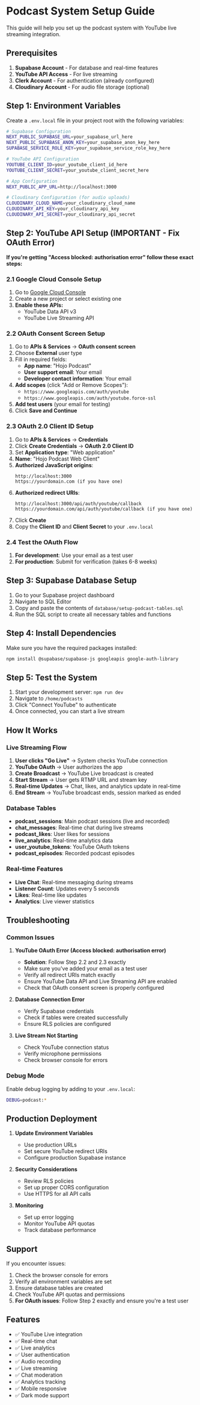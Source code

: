 # Podcast System Setup Guide

This guide will help you set up the podcast system with YouTube live streaming integration.

## Prerequisites

1. **Supabase Account** - For database and real-time features
2. **YouTube API Access** - For live streaming
3. **Clerk Account** - For authentication (already configured)
4. **Cloudinary Account** - For audio file storage (optional)

## Step 1: Environment Variables

Create a `.env.local` file in your project root with the following variables:

```bash
# Supabase Configuration
NEXT_PUBLIC_SUPABASE_URL=your_supabase_url_here
NEXT_PUBLIC_SUPABASE_ANON_KEY=your_supabase_anon_key_here
SUPABASE_SERVICE_ROLE_KEY=your_supabase_service_role_key_here

# YouTube API Configuration
YOUTUBE_CLIENT_ID=your_youtube_client_id_here
YOUTUBE_CLIENT_SECRET=your_youtube_client_secret_here

# App Configuration
NEXT_PUBLIC_APP_URL=http://localhost:3000

# Cloudinary Configuration (for audio uploads)
CLOUDINARY_CLOUD_NAME=your_cloudinary_cloud_name
CLOUDINARY_API_KEY=your_cloudinary_api_key
CLOUDINARY_API_SECRET=your_cloudinary_api_secret
```

## Step 2: YouTube API Setup (IMPORTANT - Fix OAuth Error)

**If you're getting "Access blocked: authorisation error" follow these exact steps:**

### 2.1 Google Cloud Console Setup
1. Go to [Google Cloud Console](https://console.cloud.google.com/)
2. Create a new project or select existing one
3. **Enable these APIs:**
   - YouTube Data API v3
   - YouTube Live Streaming API

### 2.2 OAuth Consent Screen Setup
1. Go to **APIs & Services** → **OAuth consent screen**
2. Choose **External** user type
3. Fill in required fields:
   - **App name**: "Hojo Podcast"
   - **User support email**: Your email
   - **Developer contact information**: Your email
4. **Add scopes** (click "Add or Remove Scopes"):
   - `https://www.googleapis.com/auth/youtube`
   - `https://www.googleapis.com/auth/youtube.force-ssl`
5. **Add test users** (your email for testing)
6. Click **Save and Continue**

### 2.3 OAuth 2.0 Client ID Setup
1. Go to **APIs & Services** → **Credentials**
2. Click **Create Credentials** → **OAuth 2.0 Client ID**
3. Set **Application type**: "Web application"
4. **Name**: "Hojo Podcast Web Client"
5. **Authorized JavaScript origins**:
   ```
   http://localhost:3000
   https://yourdomain.com (if you have one)
   ```
6. **Authorized redirect URIs**:
   ```
   http://localhost:3000/api/auth/youtube/callback
   https://yourdomain.com/api/auth/youtube/callback (if you have one)
   ```
7. Click **Create**
8. Copy the **Client ID** and **Client Secret** to your `.env.local`

### 2.4 Test the OAuth Flow
1. **For development**: Use your email as a test user
2. **For production**: Submit for verification (takes 6-8 weeks)

## Step 3: Supabase Database Setup

1. Go to your Supabase project dashboard
2. Navigate to SQL Editor
3. Copy and paste the contents of `database/setup-podcast-tables.sql`
4. Run the SQL script to create all necessary tables and functions

## Step 4: Install Dependencies

Make sure you have the required packages installed:

```bash
npm install @supabase/supabase-js googleapis google-auth-library
```

## Step 5: Test the System

1. Start your development server: `npm run dev`
2. Navigate to `/home/podcasts`
3. Click "Connect YouTube" to authenticate
4. Once connected, you can start a live stream

## How It Works

### Live Streaming Flow

1. **User clicks "Go Live"** → System checks YouTube connection
2. **YouTube OAuth** → User authorizes the app
3. **Create Broadcast** → YouTube Live broadcast is created
4. **Start Stream** → User gets RTMP URL and stream key
5. **Real-time Updates** → Chat, likes, and analytics update in real-time
6. **End Stream** → YouTube broadcast ends, session marked as ended

### Database Tables

- **podcast_sessions**: Main podcast sessions (live and recorded)
- **chat_messages**: Real-time chat during live streams
- **podcast_likes**: User likes for sessions
- **live_analytics**: Real-time analytics data
- **user_youtube_tokens**: YouTube OAuth tokens
- **podcast_episodes**: Recorded podcast episodes

### Real-time Features

- **Live Chat**: Real-time messaging during streams
- **Listener Count**: Updates every 5 seconds
- **Likes**: Real-time like updates
- **Analytics**: Live viewer statistics

## Troubleshooting

### Common Issues

1. **YouTube OAuth Error (Access blocked: authorisation error)**
   - **Solution**: Follow Step 2.2 and 2.3 exactly
   - Make sure you've added your email as a test user
   - Verify all redirect URIs match exactly
   - Ensure YouTube Data API and Live Streaming API are enabled
   - Check that OAuth consent screen is properly configured

2. **Database Connection Error**
   - Verify Supabase credentials
   - Check if tables were created successfully
   - Ensure RLS policies are configured

3. **Live Stream Not Starting**
   - Check YouTube connection status
   - Verify microphone permissions
   - Check browser console for errors

### Debug Mode

Enable debug logging by adding to your `.env.local`:

```bash
DEBUG=podcast:*
```

## Production Deployment

1. **Update Environment Variables**
   - Use production URLs
   - Set secure YouTube redirect URIs
   - Configure production Supabase instance

2. **Security Considerations**
   - Review RLS policies
   - Set up proper CORS configuration
   - Use HTTPS for all API calls

3. **Monitoring**
   - Set up error logging
   - Monitor YouTube API quotas
   - Track database performance

## Support

If you encounter issues:

1. Check the browser console for errors
2. Verify all environment variables are set
3. Ensure database tables are created
4. Check YouTube API quotas and permissions
5. **For OAuth issues**: Follow Step 2 exactly and ensure you're a test user

## Features

- ✅ YouTube Live integration
- ✅ Real-time chat
- ✅ Live analytics
- ✅ User authentication
- ✅ Audio recording
- ✅ Live streaming
- ✅ Chat moderation
- ✅ Analytics tracking
- ✅ Mobile responsive
- ✅ Dark mode support
